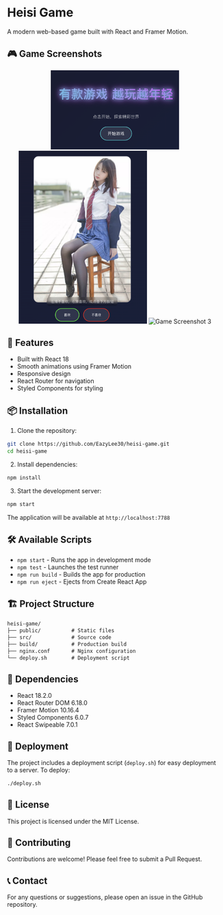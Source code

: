 # Heisi Game

A modern web-based game built with React and Framer Motion.

## 🎮 Game Screenshots

<div align="center">
  <img src="https://raw.githubusercontent.com/EazyLee30/heisi-game/main/public/assets/game-screenshot-1.png" alt="Game Screenshot 1" width="300"/>
  <img src="https://raw.githubusercontent.com/EazyLee30/heisi-game/main/public/assets/game-screenshot-2.png" alt="Game Screenshot 2" width="300"/>
  <img src="https://raw.githubusercontent.com/EazyLee30/heisi-game/main/public/assets/game-screenshot-3.png" alt="Game Screenshot 3" width="300"/>
</div>

## 🚀 Features

- Built with React 18
- Smooth animations using Framer Motion
- Responsive design
- React Router for navigation
- Styled Components for styling

## 📦 Installation

1. Clone the repository:
```bash
git clone https://github.com/EazyLee30/heisi-game.git
cd heisi-game
```

2. Install dependencies:
```bash
npm install
```

3. Start the development server:
```bash
npm start
```

The application will be available at `http://localhost:7788`

## 🛠️ Available Scripts

- `npm start` - Runs the app in development mode
- `npm test` - Launches the test runner
- `npm run build` - Builds the app for production
- `npm run eject` - Ejects from Create React App

## 🏗️ Project Structure

```
heisi-game/
├── public/          # Static files
├── src/             # Source code
├── build/           # Production build
├── nginx.conf       # Nginx configuration
└── deploy.sh        # Deployment script
```

## 🔧 Dependencies

- React 18.2.0
- React Router DOM 6.18.0
- Framer Motion 10.16.4
- Styled Components 6.0.7
- React Swipeable 7.0.1

## 🚀 Deployment

The project includes a deployment script (`deploy.sh`) for easy deployment to a server. To deploy:

```bash
./deploy.sh
```

## 📝 License

This project is licensed under the MIT License.

## 🤝 Contributing

Contributions are welcome! Please feel free to submit a Pull Request.

## 📞 Contact

For any questions or suggestions, please open an issue in the GitHub repository. 